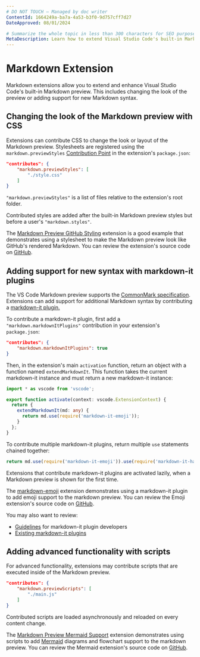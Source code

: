 ```yaml
---
# DO NOT TOUCH — Managed by doc writer
ContentId: 1664249a-ba7a-4a53-b3f0-9d757cff7d27
DateApproved: 08/01/2024

# Summarize the whole topic in less than 300 characters for SEO purpose
MetaDescription: Learn how to extend Visual Studio Code's built-in Markdown preview.
---
```


# Markdown Extension

Markdown extensions allow you to extend and enhance Visual Studio Code's built-in Markdown preview. This includes changing the look of the preview or adding support for new Markdown syntax.

## Changing the look of the Markdown preview with CSS

Extensions can contribute CSS to change the look or layout of the Markdown preview. Stylesheets are registered using the `markdown.previewStyles` [Contribution Point](/api/references/contribution-points) in the extension's `package.json`:

```json
"contributes": {
    "markdown.previewStyles": [
        "./style.css"
    ]
}
```

`"markdown.previewStyles"` is a list of files relative to the extension's root folder.

Contributed styles are added after the built-in Markdown preview styles but before a user's `"markdown.styles"`.

The [Markdown Preview GitHub Styling](https://marketplace.visualstudio.com/items?itemName=bierner.markdown-preview-github-styles) extension is a good example that demonstrates using a stylesheet to make the Markdown preview look like GitHub's rendered Markdown. You can review the extension's source code on [GitHub](https://github.com/mjbvz/vscode-github-markdown-preview-style).

## Adding support for new syntax with markdown-it plugins

The VS Code Markdown preview supports the [CommonMark specification](https://spec.commonmark.org). Extensions can add support for additional Markdown syntax by contributing a [markdown-it plugin.](https://github.com/markdown-it/markdown-it#syntax-extensions)

To contribute a markdown-it plugin, first add a `"markdown.markdownItPlugins"` contribution in your extension's `package.json`:

```json
"contributes": {
    "markdown.markdownItPlugins": true
}
```

Then, in the extension's main `activation` function, return an object with a function named `extendMarkdownIt`. This function takes the current markdown-it instance and must return a new markdown-it instance:

```ts
import * as vscode from 'vscode';

export function activate(context: vscode.ExtensionContext) {
  return {
    extendMarkdownIt(md: any) {
      return md.use(require('markdown-it-emoji'));
    }
  };
}
```

To contribute multiple markdown-it plugins, return multiple `use` statements chained together:

```ts
return md.use(require('markdown-it-emoji')).use(require('markdown-it-hashtag'));
```

Extensions that contribute markdown-it plugins are activated lazily, when a Markdown preview is shown for the first time.

The [markdown-emoji](https://marketplace.visualstudio.com/items?itemName=bierner.markdown-emoji) extension demonstrates using a markdown-it plugin to add emoji support to the markdown preview. You can review the Emoji extension's source code on [GitHub](https://github.com/mjbvz/vscode-markdown-emoji).

You may also want to review:

- [Guidelines](https://github.com/markdown-it/markdown-it/blob/master/docs/development.md) for markdown-it plugin developers
- [Existing markdown-it plugins](https://www.npmjs.com/browse/keyword/markdown-it-plugin)

## Adding advanced functionality with scripts

For advanced functionality, extensions may contribute scripts that are executed inside of the Markdown preview.

```json
"contributes": {
    "markdown.previewScripts": [
        "./main.js"
    ]
}
```

Contributed scripts are loaded asynchronously and reloaded on every content change.

The [Markdown Preview Mermaid Support](https://marketplace.visualstudio.com/items?itemName=bierner.markdown-mermaid) extension demonstrates using scripts to add [Mermaid](https://mermaid.js.org) diagrams and flowchart support to the markdown preview. You can review the Mermaid extension's source code on [GitHub](https://github.com/mjbvz/vscode-markdown-mermaid).
